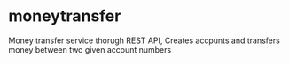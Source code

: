 # moneytransfer

Money transfer service thorugh REST API, Creates accpunts and transfers money between two given account numbers
